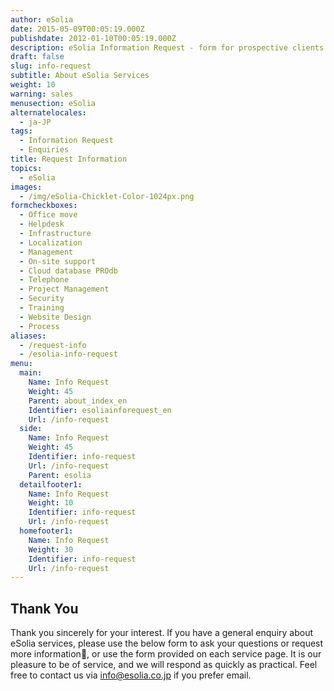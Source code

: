 ```yaml
---
author: eSolia
date: 2015-05-09T00:05:19.000Z
publishdate: 2012-01-10T00:05:19.000Z
description: eSolia Information Request - form for prospective clients to request more information.
draft: false
slug: info-request
subtitle: About eSolia Services
weight: 10
warning: sales
menusection: eSolia
alternatelocales:
  - ja-JP
tags:
  - Information Request
  - Enquiries
title: Request Information
topics:
  - eSolia
images:
  - /img/eSolia-Chicklet-Color-1024px.png
formcheckboxes:
  - Office move
  - Helpdesk
  - Infrastructure
  - Localization
  - Management
  - On-site support
  - Cloud database PROdb
  - Telephone
  - Project Management
  - Security
  - Training
  - Website Design
  - Process
aliases:
  - /request-info
  - /esolia-info-request
menu:
  main:
    Name: Info Request
    Weight: 45
    Parent: about_index_en
    Identifier: esoliainforequest_en
    Url: /info-request
  side:
    Name: Info Request
    Weight: 45
    Identifier: info-request
    Url: /info-request
    Parent: esolia
  detailfooter1:
    Name: Info Request
    Weight: 10
    Identifier: info-request
    Url: /info-request
  homefooter1:
    Name: Info Request
    Weight: 30
    Identifier: info-request
    Url: /info-request
---
```


## Thank You

Thank you sincerely for your interest. If you have a general enquiry about eSolia services, please use the below form to ask your questions or request more information, or use the form provided on each service page. It is our pleasure to be of service, and we will respond as quickly as practical. Feel free to contact us via <info@esolia.co.jp> if you prefer email.
